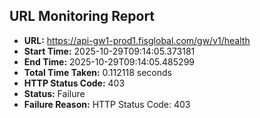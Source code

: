 ## URL Monitoring Report

- **URL:** https://api-gw1-prod1.fisglobal.com/gw/v1/health
- **Start Time:** 2025-10-29T09:14:05.373181
- **End Time:** 2025-10-29T09:14:05.485299
- **Total Time Taken:** 0.112118 seconds
- **HTTP Status Code:** 403
- **Status:** Failure
- **Failure Reason:** HTTP Status Code: 403
